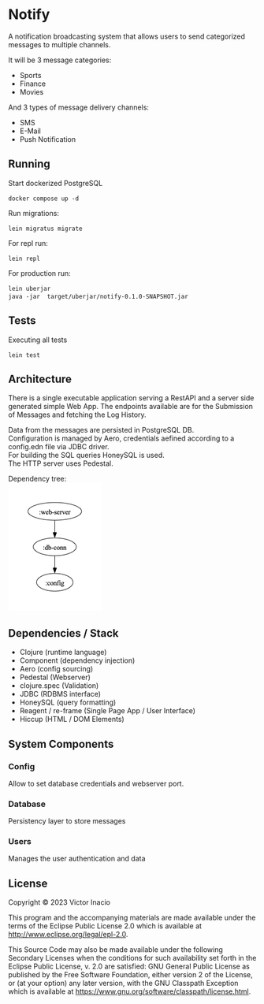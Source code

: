 # Notify

A notification broadcasting system that allows users to send categorized messages to multiple
channels.

It will be 3 message categories:
- Sports 
- Finance 
- Movies

And 3 types of message delivery channels:

- SMS
- E-Mail
- Push Notification

## Running

Start dockerized PostgreSQL
```shell
docker compose up -d
```

Run migrations:
```shell
lein migratus migrate
```


For repl run:
```shell
lein repl
```

For production run:
```shell
lein uberjar
java -jar  target/uberjar/notify-0.1.0-SNAPSHOT.jar
```

## Tests
Executing all tests
```shell
lein test 
```

## Architecture
    
There is a single executable application serving a RestAPI and a server side generated simple Web App. 
The endpoints available are for the Submission of Messages and fetching the Log History.

Data from the messages are persisted in PostgreSQL DB.  
Configuration is managed by Aero, credentials aefined according to a config.edn file via JDBC driver.  
For building the SQL queries HoneySQL is used.  
The HTTP server uses Pedestal.

Dependency tree:  
![components.png](doc%2Fcomponents.png)

## Dependencies / Stack

- Clojure (runtime language)
- Component (dependency injection)
- Aero (config sourcing)
- Pedestal (Webserver)
- clojure.spec (Validation)
- JDBC (RDBMS interface)
- HoneySQL (query formatting)
- Reagent / re-frame (Single Page App / User Interface)
- Hiccup (HTML / DOM Elements)

## System Components

### Config

Allow to set database credentials and webserver port.

### Database

Persistency layer to store messages

### Users

Manages the user authentication and data



## License

Copyright © 2023 Victor Inacio

This program and the accompanying materials are made available under the
terms of the Eclipse Public License 2.0 which is available at
http://www.eclipse.org/legal/epl-2.0.

This Source Code may also be made available under the following Secondary
Licenses when the conditions for such availability set forth in the Eclipse
Public License, v. 2.0 are satisfied: GNU General Public License as published by
the Free Software Foundation, either version 2 of the License, or (at your
option) any later version, with the GNU Classpath Exception which is available
at https://www.gnu.org/software/classpath/license.html.
